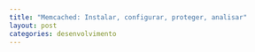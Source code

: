 ```yaml
---
title: "Memcached: Instalar, configurar, proteger, analisar"
layout: post
categories: desenvolvimento
---
```

